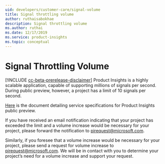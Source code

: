 ```yaml
---
uid: developers/customer-care/signal-volume
title: Signal throttling volume
author: ruthaisabokhae
description: Signal throttling volume
ms.author: ruthai
ms.date: 12/17/2019
ms.service: product-insights
ms.topic: conceptual
---
```


# Signal Throttling Volume

[!INCLUDE [cc-beta-prerelease-disclaimer]( includes/cc-beta-prerelease-disclaimer.md)]
Product Insights is a highly scalable application, capable of supporting millions of signals per second. During public preview, however, a project has a limit of 10 signals per second.

[Here](xref:developers/tutorials/product-preview-limitations) is the document detailing service specifications for Product Insights public preview.

If you have received an email notification indicating that your project has exceeded the limit and a volume increase would be necessary for your project, please forward the notification to [pirequest@microsoft.com](mailto:pirequest@microsoft.com).

Similarly, if you foresee that a volume increase would be necessary for your project, please send a request for volume increase to [pirequest@microsoft.com](mailto:pirequest@microsoft.com). We will be in contact with you to determine your project’s need for a volume increase and support your request.
